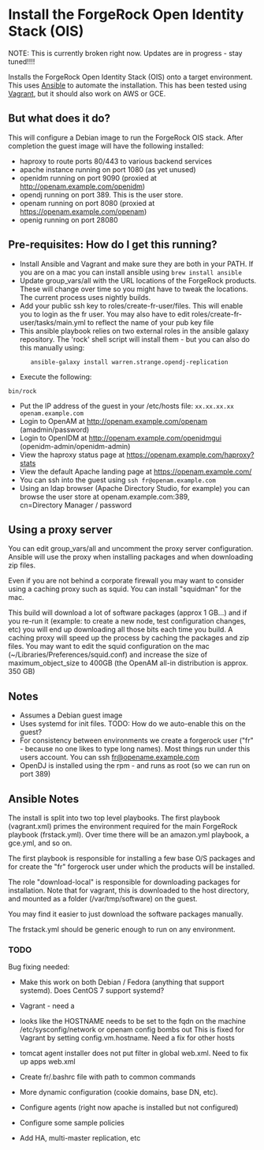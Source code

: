 # Install the ForgeRock Open Identity Stack (OIS)


NOTE: This is currently broken right now. Updates are in progress - stay tuned!!!!



Installs the ForgeRock Open Identity Stack (OIS) onto a target environment.
This uses [Ansible](https://github.com/ansible/ansible) to automate the installation. This has been
tested using [Vagrant](http://www.vagrantup.com/), but it should also work on AWS or GCE. 


## But what does it do?

This will configure a Debian image to run the ForgeRock OIS stack. After completion the guest image 
will have the following installed:

* haproxy to route ports 80/443 to various backend services
* apache instance running on port 1080 (as yet unused)
* openidm running on port 9090 (proxied at  http://openam.example.com/openidm)
* opendj running on port 389. This is the user store. 
* openam running on port 8080 (proxied at https://openam.example.com/openam)
* openig running on port 28080 


## Pre-requisites: How do I get this running?

* Install Ansible and Vagrant and make sure they are both in your PATH. If you are on a
  mac you can install ansible using 
  ```brew install ansible```
* Update group_vars/all with the URL locations of the ForgeRock products. These will change over time
 so you might have to tweak the locations. The current process uses nightly builds.
* Add your public ssh key to roles/create-fr-user/files. This will enable you to login as the fr user. You may also have 
 to edit roles/create-fr-user/tasks/main.yml to reflect the name of your pub key file
* This ansible playbook relies on two external roles in the ansible galaxy repository.  The 'rock' shell script will
  install them - but you can also do this manually using:
   ```ansible-galaxy install warren.strange.opendj
      ansible-galaxy install warren.strange.opendj-replication
   ```
* Execute the following:

```/bin/sh
bin/rock
```

* Put the IP address of the guest in your /etc/hosts file:
`xx.xx.xx.xx openam.example.com`
* Login to OpenAM at http://openam.example.com/openam  (amadmin/password)
* Login to OpenIDM at http://openam.example.com/openidmgui  (openidm-admin/openidm-admin)
* View the haproxy status page at https://openam.example.com/haproxy?stats
* View the default Apache landing page at https://openam.example.com/
* You can ssh into the guest using `ssh fr@openam.example.com`
* Using an ldap browser (Apache Directory Studio, for example) you can browse the user store at openam.example.com:389,   
  cn=Directory Manager / password

## Using a proxy server 

You can edit group_vars/all and uncomment the proxy server configuration.  Ansible will use 
the proxy when installing packages and when downloading zip files. 

Even if you are not behind a corporate firewall you may want to consider using a caching proxy
such as squid. You can install "squidman" for the mac.  

This build will download a lot of software packages (approx 1 GB...)
and if you re-run it (example: to create a new node, test configuration changes, etc) you
will end up downloading all those bits each time you build. A caching proxy will speed up the process 
by caching the packages and zip files.  You may want to edit the squid configuration on 
the mac (~/Libraries/Preferences/squid.conf) and increase the size of maximum_object_size 
to 400GB (the OpenAM all-in distribution is approx. 350 GB)


## Notes

* Assumes a Debian guest image 
* Uses systemd for init files. TODO: How do we auto-enable this on the guest?
* For consistency between environments we create a forgerock user ("fr" - because no one likes to type 
long names). Most things run under this users account. You can ssh fr@opename.example.com
* OpenDJ is installed using the rpm - and runs as root (so we can run on port 389)

## Ansible Notes

The install is split into two top level playbooks. The first playbook (vagrant.xml) primes the environment required 
for the main ForgeRock playbook (frstack.yml). Over time there will be an amazon.yml playbook, a gce.yml, and so on.

The first playbook is responsible for installing a few base O/S packages and for create the "fr" forgerock user under
which the products will be installed. 

The role "download-local" is responsible for downloading packages for installation. Note that for vagrant,
this is downloaded to the host directory, and mounted as a folder (/var/tmp/software) on the guest. 

You may find it easier to just download the software packages manually.

The frstack.yml should be generic enough to run on any environment.  


### TODO


Bug fixing needed:
* Make this work on both Debian / Fedora (anything that support systemd). Does CentOS 7 support systemd?
* Vagrant - need a 
* looks like the HOSTNAME needs to be set to the fqdn on the machine /etc/sysconfig/network  or openam config bombs out
  This is fixed for Vagrant by setting config.vm.hostname. Need a fix for other hosts
* tomcat agent installer does not put filter in global web.xml. Need to fix up apps web.xml

* Create fr/.bashrc file with path to common commands
* More dynamic configuration (cookie domains, base DN, etc). 
* Configure agents (right now apache is installed but not configured)
* Configure some sample policies
* Add HA, multi-master replication, etc

